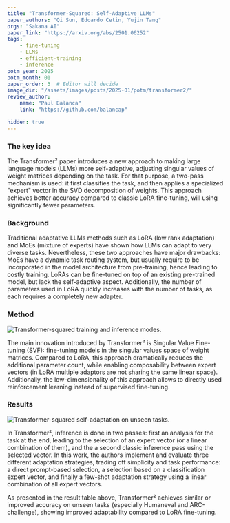 ```yaml
---
title: "Transformer-Squared: Self-Adaptive LLMs"
paper_authors: "Qi Sun, Edoardo Cetin, Yujin Tang"
orgs: "Sakana AI"
paper_link: "https://arxiv.org/abs/2501.06252"
tags:
    - fine-tuning
    - LLMs
    - efficient-training
    - inference
potm_year: 2025
potm_month: 01
paper_order: 3  # Editor will decide
image_dir: "/assets/images/posts/2025-01/potm/transformer2/"
review_author:
    name: "Paul Balanca"
    link: "https://github.com/balancap"

hidden: true
---
```


### The key idea

The Transformer² paper introduces a new approach to making large language models (LLMs) more self-adaptive, adjusting singular values of weight matrices depending on the task. For that purpose, a two-pass mechanism is used: it first classifies the task, and then applies a specialized "expert" vector in the SVD decomposition of weights. This approach achieves better accuracy compared to classic LoRA fine-tuning, will using significantly fewer parameters.


### Background

Traditional adaptative LLMs methods such as LoRA (low rank adaptation) and MoEs (mixture of experts) have shown how LLMs can adapt to very diverse tasks. Nevertheless, these two approaches have major drawbacks: MoEs have a dynamic task routing system, but usually require to be incorporated in the model architecture from pre-training, hence leading to costly training. LoRAs can be fine-tuned on top of an existing pre-trained model, but lack the self-adaptive aspect. Additionally, the number of parameters used in LoRA quickly increases with the number of tasks, as each requires a completely new adapter.

### Method

<img src="{{ page.image_dir | append: 'transformer2_arch1.png' | relative_url }}" class="constrained_img_large" alt="Transformer-squared training and inference modes.">


The main innovation introduced by Transformer² is Singular Value Fine-tuning (SVF): fine-tuning models in the singular values space of weight matrices. Compared to LoRA, this approach dramatically reduces the additional parameter count, while enabling composability between expert vectors (in LoRA multiple adaptors are not sharing the same linear space). Additionally, the low-dimensionality of this approach allows to directly used reinforcement learning instead of supervised fine-tuning.

### Results


<img src="{{ page.image_dir | append: 'transformer2_results.png' | relative_url }}" class="constrained_img_large" alt="Transformer-squared self-adaptation on unseen tasks.">


In Transformer², inference is done in two passes: first an analysis for the task at the end, leading to the selection of an expert vector (or a linear combination of them), and the a second classic inference pass using the selected vector. In this work, the authors implement and evaluate three different adaptation strategies, trading off simplicity and task performance: a direct prompt-based selection, a selection based on a classification expert vector, and finally a few-shot adaptation strategy using a linear combination of all expert vectors. 

As presented in the result table above, Transformer² achieves similar or improved accuracy on unseen tasks (especially Humaneval and ARC-challenge), showing improved adaptability compared to LoRA fine-tuning.

